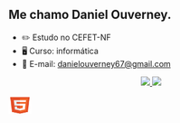   ##  Me chamo Daniel Ouverney.

- ✏️ Estudo no CEFET-NF
- 🖥️ Curso: informática
- 📧 E-mail: danielouverney67@gmail.com
   

<div align="center">
  <a href="https://github.com/DanielsSon12">
  <img height="180em" src="https://github-readme-stats.vercel.app/api?username=DanielsSon12&show_icons=true&theme=onedark&include_all_commits=true&count_private=true"/>
  <img height="180em" src="https://github-readme-stats.vercel.app/api/top-langs/?username=DanielsSon12&layout=compact&langs_count=7&theme=onedark"/>
</div>
  <div style="display: inline_block"><br>
    <img align="center" alt="HTML" height="30" width="40" src="https://raw.githubusercontent.com/devicons/devicon/master/icons/html5/html5-original.svg">
</div>      
